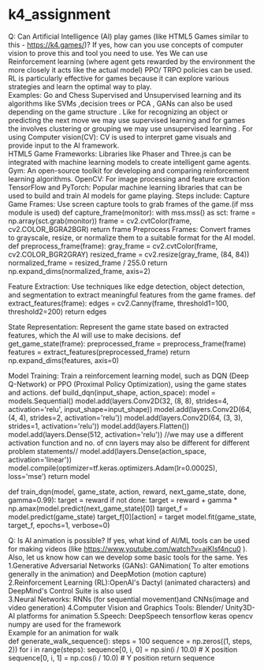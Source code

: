 # k4_assignment
Q: Can Artificial Intelligence (AI) play games (like HTML5 Games similar to this - 
https://k4.games/)? If yes, how can you use concepts of computer vision to prove this 
and tool you need to use.
Yes 
We can use Reinforcement learning (where agent gets rewarded by the environment the 
more closely it acts like the actual model) PPO/ TRPO policies can be used. RL is 
particularly effective for games because it can explore various strategies and learn the 
optimal way to play.  
Examples: Go and Chess 
Supervised and Unsupervised learning and its algorithms like SVMs ,decision trees or 
PCA , GANs can also be used depending on the game structure . Like for recognizing an 
object or predicting the next move we may use supervised learning and for games the 
involves clustering or grouping we may use unsupervised learning . 
For using Computer vision(CV): CV is used to interpret game visuals and provide input 
to the AI framework.  
HTML5 Game Frameworks: Libraries like Phaser and Three.js can be integrated with 
machine learning models to create intelligent game agents. 
Gym: An open-source toolkit for developing and comparing reinforcement learning 
algorithms. 
OpenCV: For image processing and feature extraction 
TensorFlow and PyTorch: Popular machine learning libraries that can be used to build 
and train AI models for game playing. 
Steps include: 
Capture Game Frames: Use screen capture tools to grab frames of the game.(if mss 
module is used) 
def capture_frame(monitor): 
with mss.mss() as sct: 
frame = np.array(sct.grab(monitor)) 
frame = cv2.cvtColor(frame, cv2.COLOR_BGRA2BGR) 
return frame 
Preprocess Frames: Convert frames to grayscale, resize, or normalize them to a 
suitable format for the AI model. 
def preprocess_frame(frame): 
    gray_frame = cv2.cvtColor(frame, cv2.COLOR_BGR2GRAY) 
    resized_frame = cv2.resize(gray_frame, (84, 84)) 
    normalized_frame = resized_frame / 255.0 
    return np.expand_dims(normalized_frame, axis=2) 
 
 Feature Extraction: Use techniques like edge detection, object detection, and 
segmentation to extract meaningful features from the game frames. 
def extract_features(frame): 
    edges = cv2.Canny(frame, threshold1=100, threshold2=200) 
    return edges 
 
State Representation: Represent the game state based on extracted features, which 
the AI will use to make decisions. 
def get_game_state(frame): 
    preprocessed_frame = preprocess_frame(frame) 
    features = extract_features(preprocessed_frame) 
    return np.expand_dims(features, axis=0) 
 
Model Training: Train a reinforcement learning model, such as DQN (Deep Q-Network) 
or PPO (Proximal Policy Optimization), using the game states and actions. 
def build_dqn(input_shape, action_space): 
    model = models.Sequential() 
    model.add(layers.Conv2D(32, (8, 8), strides=4, activation='relu', input_shape=input_shape)) 
    model.add(layers.Conv2D(64, (4, 4), strides=2, activation='relu')) 
    model.add(layers.Conv2D(64, (3, 3), strides=1, activation='relu')) 
    model.add(layers.Flatten()) 
    model.add(layers.Dense(512, activation='relu')) 
//we may use a different activation function and no. of cnn layers may also be different for different problem 
statements// 
    model.add(layers.Dense(action_space, activation='linear')) 
    model.compile(optimizer=tf.keras.optimizers.Adam(lr=0.00025), loss='mse') 
    return model 
 
def train_dqn(model, game_state, action, reward, next_game_state, done, gamma=0.99): 
    target = reward 
    if not done: 
        target = reward + gamma * np.amax(model.predict(next_game_state)[0]) 
    target_f = model.predict(game_state) 
    target_f[0][action] = target 
    model.fit(game_state, target_f, epochs=1, verbose=0) 
 
 
 
Q: Is AI animation is possible? If yes, what kind of AI/ML tools can be used for making 
videos (like https://www.youtube.com/watch?v=ajKIsf4ncu0 ). Also, let us know how 
can we develop some basic tools for the same. 
Yes 
 1.Generative Adversarial Networks (GANs): GANimation( To alter emotions generally in 
the animation) and DeepMotion (motion capture)  
2.Reinforcement Learning (RL):OpenAI's Dactyl (animated characters) and DeepMind's 
Control Suite is also used  
3.Neural Networks: RNNs (for sequential movement)and CNNs(image and video 
generation) 
4.Computer Vision and Graphics Tools: 
Blender/ Unity3D- AI platforms for animation 
5.Speech: DeepSpeech 
tensorflow keras opencv numpy are used for the framework  
Example for an animation for walk  
def generate_walk_sequence(): 
    steps = 100 
    sequence = np.zeros((1, steps, 2)) 
    for i in range(steps): 
        sequence[0, i, 0] = np.sin(i / 10.0)  # X position 
        sequence[0, i, 1] = np.cos(i / 10.0)  # Y position 
    return sequence 
